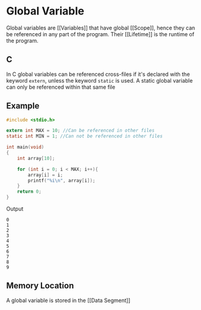 # Global Variable
Global variables are [[Variables]] that have global [[Scope]], hence they can be referenced in any part of the program. Their [[Lifetime]] is the runtime of the program.

## C
In C global variables can be referenced cross-files if it's declared with the keyword `extern`, unless the keyword `static` is used. A static global variable can only be referenced within that same file

## Example

```c
#include <stdio.h>

extern int MAX = 10; //Can be referenced in other files
static int MIN = 1; //Can not be referenced in other files

int main(void)
{
    int array[10];

    for (int i = 0; i < MAX; i++){
        array[i] = i;
        printf("%i\n", array[i]);
    }
    return 0;
}
```

Output
```
0
1
2
3
4
5
6
7
8
9
```

## Memory Location
A global variable is stored in the [[Data Segment]]
